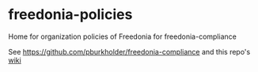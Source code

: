 # freedonia-policies
Home for organization policies of Freedonia for freedonia-compliance

See https://github.com/pburkholder/freedonia-compliance and this repo's [wiki](https://github.com/pburkholder/freedonia-policies/wiki)
